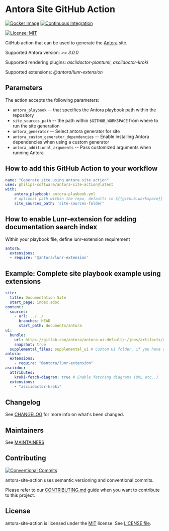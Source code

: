 # Antora Site GitHub Action

[![Docker Image](https://github.com/philips-software/antora-site-action/workflows/Image%20Build/badge.svg)](https://github.com/philips-software/antora-site-action/actions)
[![Continuous Integration](https://github.com/philips-software/antora-site-action/workflows/CI/badge.svg)](https://github.com/philips-software/antora-site-action/actions)

[![License: MIT](https://img.shields.io/badge/License-MIT-brightgreen.svg)](https://choosealicense.com/licenses/mit/) 

GitHub action that can be used to generate the [Antora](https://antora.org/) site.

Supported Antora version: *>= 3.0.0*

Supported rendering plugins: *asciidoctor-plantuml*, *asciidoctor-kroki*

Supported extensions: *@antora/lunr-extension*

## Parameters

The action accepts the following parameters:

* `antora_playbook` -- that specifies the Antora playbook path within the repository
* `site_sources_path` -- the path within `$GITHUB_WORKSPACE` from where to run the site generation
* `antora_generator` -- Select antora generator for site
* `antora_custom_generator_dependencies` -- Enable installing Antora dependencies when using a custom generator
* `antora_additional_arguments` -- Pass customized arguments when running Antora

## How to add this GitHub Action to your workflow

``` yaml
name: "Generate site using antora site action"
uses: philips-software/antora-site-action@latest
with:
    antora_playbook: antora-playbook.yml
    # optional path within the repo, defaults to ${{github.workspace}}
    site_sources_path: 'site-sources-folder'
```

## How to enable Lunr-extension for adding documentation search index

Within your playbook file, define lunr-extension requirement

``` yaml
antora:
  extensions:
  - require: '@antora/lunr-extension'
```

## Example: Complete site playbook example using extensions

``` yaml
site:
  title: Documentation Site
  start_page: index.adoc
content:
  sources:
    - url: ../../
      branches: HEAD
      start_path: documents/antora 
ui:
  bundle:
    url: https://gitlab.com/antora/antora-ui-default/-/jobs/artifacts/master/raw/build/ui-bundle.zip?job=bundle-stable
    snapshot: true
  supplemental_files: supplemental_ui # Custom UI folder, if you have one
antora:
  extensions:
    - require: "@antora/lunr-extension"
asciidoc:
  attributes:
    kroki-fetch-diagram: true # Enable fetching diagrams (UML etc..)
  extensions:
    - "asciidoctor-kroki"
```

## Changelog

See [CHANGELOG](CHANGELOG.md) for more info on what's been changed.

## Maintainers

See [MAINTAINERS](MAINTAINERS.md)

## Contributing

[![Conventional Commits](https://img.shields.io/badge/Conventional%20Commits-1.0.0-%23FE5196?logo=conventionalcommits&logoColor=white)](https://conventionalcommits.org)

antora-site-action uses semantic versioning and conventional commits.

Please refer to our [CONTRIBUTING.md](CONTRIBUTING.md) guide when you want to contribute to this project.

## License

antora-site-action is licensed under the [MIT](https://choosealicense.com/licenses/mit/) license. See [LICENSE file](LICENSE).
